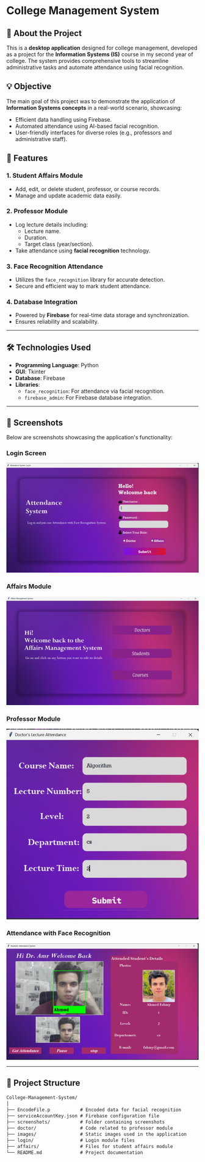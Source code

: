 # College Management System

## 📖 About the Project
This is a **desktop application** designed for college management, developed as a project for the **Information Systems (IS)** course in my second year of college. The system provides comprehensive tools to streamline administrative tasks and automate attendance using facial recognition.

## 💡 Objective
The main goal of this project was to demonstrate the application of **Information Systems concepts** in a real-world scenario, showcasing:
- Efficient data handling using Firebase.
- Automated attendance using AI-based facial recognition.
- User-friendly interfaces for diverse roles (e.g., professors and administrative staff).

## 🚀 Features
### 1. **Student Affairs Module**
   - Add, edit, or delete student, professor, or course records.
   - Manage and update academic data easily.

### 2. **Professor Module**
   - Log lecture details including:
     - Lecture name.
     - Duration.
     - Target class (year/section).
   - Take attendance using **facial recognition** technology.

### 3. **Face Recognition Attendance**
   - Utilizes the `face_recognition` library for accurate detection.
   - Secure and efficient way to mark student attendance.

### 4. **Database Integration**
   - Powered by **Firebase** for real-time data storage and synchronization.
   - Ensures reliability and scalability.

---

## 🛠️ Technologies Used
- **Programming Language**: Python
- **GUI**: Tkinter
- **Database**: Firebase
- **Libraries**:
  - `face_recognition`: For attendance via facial recognition.
  - `firebase_admin`: For Firebase database integration.

---

## 📸 Screenshots
Below are screenshots showcasing the application's functionality:

### Login Screen
![Login Screen](screenshots/log-in.jpg)

### Affairs Module
![Affairs](screenshots/affair-ui.jpg)

### Professor Module
![Professor Module](screenshots/doctor-ui-lec-details.jpg)

### Attendance with Face Recognition
![Attendance](screenshots/take-attendance-face-recognition.jpg)

---

## 📂 Project Structure
```plaintext
College-Management-System/
│
├── EncodeFile.p           # Encoded data for facial recognition
├── serviceAccountKey.json # Firebase configuration file
├── screenshots/           # Folder containing screenshots
├── doctor/                # Code related to professor module
├── images/                # Static images used in the application
├── login/                 # Login module files
├── affairs/               # Files for student affairs module
└── README.md              # Project documentation

